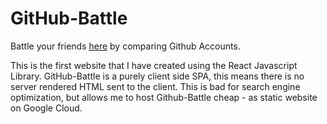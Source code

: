 # GitHub-Battle
Battle your friends [here](https://www.chadwelch.us/github-battle) by comparing Github Accounts.

This is the first website that I have created using the React Javascript Library.
GitHub-Battle is a purely client side SPA, this means there is no server
rendered HTML sent to the client. This is bad for search engine optimization, but
allows me to host Github-Battle cheap - as static website on Google Cloud. 
